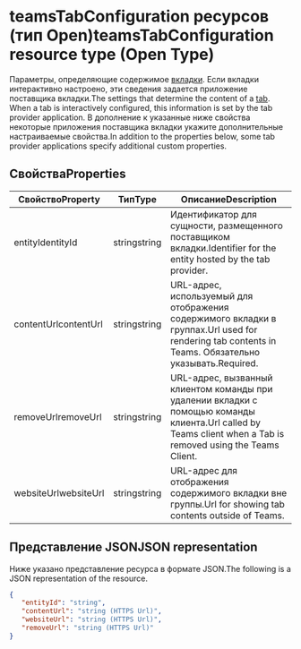# <a name="teamstabconfiguration-resource-type-open-type"></a><span data-ttu-id="7e837-101">teamsTabConfiguration ресурсов (тип Open)</span><span class="sxs-lookup"><span data-stu-id="7e837-101">teamsTabConfiguration resource type (Open Type)</span></span>



<span data-ttu-id="7e837-102">Параметры, определяющие содержимое [вкладки](teamstab.md). Если вкладки интерактивно настроено, эти сведения задается приложение поставщика вкладки.</span><span class="sxs-lookup"><span data-stu-id="7e837-102">The settings that determine the content of a [tab](teamstab.md). When a tab is interactively configured, this information is set by the tab provider application.</span></span>
<span data-ttu-id="7e837-103">В дополнение к указанные ниже свойства некоторые приложения поставщика вкладки укажите дополнительные настраиваемые свойства.</span><span class="sxs-lookup"><span data-stu-id="7e837-103">In addition to the properties below, some tab provider applications specify additional custom properties.</span></span>

## <a name="properties"></a><span data-ttu-id="7e837-104">Свойства</span><span class="sxs-lookup"><span data-stu-id="7e837-104">Properties</span></span>

|<span data-ttu-id="7e837-105">Свойство</span><span class="sxs-lookup"><span data-stu-id="7e837-105">Property</span></span>|<span data-ttu-id="7e837-106">Тип</span><span class="sxs-lookup"><span data-stu-id="7e837-106">Type</span></span>|<span data-ttu-id="7e837-107">Описание</span><span class="sxs-lookup"><span data-stu-id="7e837-107">Description</span></span>|
|-|-|-|
|  <span data-ttu-id="7e837-108">entityId</span><span class="sxs-lookup"><span data-stu-id="7e837-108">entityId</span></span>   |   <span data-ttu-id="7e837-109">string</span><span class="sxs-lookup"><span data-stu-id="7e837-109">string</span></span> |  <span data-ttu-id="7e837-110">Идентификатор для сущности, размещенного поставщиком вкладки.</span><span class="sxs-lookup"><span data-stu-id="7e837-110">Identifier for the entity hosted by the tab provider.</span></span>     |
|  <span data-ttu-id="7e837-111">contentUrl</span><span class="sxs-lookup"><span data-stu-id="7e837-111">contentUrl</span></span> |   <span data-ttu-id="7e837-112">string</span><span class="sxs-lookup"><span data-stu-id="7e837-112">string</span></span> |  <span data-ttu-id="7e837-113">URL-адрес, используемый для отображения содержимого вкладки в группах.</span><span class="sxs-lookup"><span data-stu-id="7e837-113">Url used for rendering tab contents in Teams.</span></span> <span data-ttu-id="7e837-114">Обязательно указывать.</span><span class="sxs-lookup"><span data-stu-id="7e837-114">Required.</span></span>    |
|  <span data-ttu-id="7e837-115">removeUrl</span><span class="sxs-lookup"><span data-stu-id="7e837-115">removeUrl</span></span>  |   <span data-ttu-id="7e837-116">string</span><span class="sxs-lookup"><span data-stu-id="7e837-116">string</span></span> |  <span data-ttu-id="7e837-117">URL-адрес, вызванный клиентом команды при удалении вкладки с помощью команды клиента.</span><span class="sxs-lookup"><span data-stu-id="7e837-117">Url called by Teams client when a Tab is removed using the Teams Client.</span></span>     |
|  <span data-ttu-id="7e837-118">websiteUrl</span><span class="sxs-lookup"><span data-stu-id="7e837-118">websiteUrl</span></span> |   <span data-ttu-id="7e837-119">string</span><span class="sxs-lookup"><span data-stu-id="7e837-119">string</span></span> |  <span data-ttu-id="7e837-120">URL-адрес для отображения содержимого вкладки вне группы.</span><span class="sxs-lookup"><span data-stu-id="7e837-120">Url for showing tab contents outside of Teams.</span></span>     |

## <a name="json-representation"></a><span data-ttu-id="7e837-121">Представление JSON</span><span class="sxs-lookup"><span data-stu-id="7e837-121">JSON representation</span></span>

<span data-ttu-id="7e837-122">Ниже указано представление ресурса в формате JSON.</span><span class="sxs-lookup"><span data-stu-id="7e837-122">The following is a JSON representation of the resource.</span></span>
<!-- {
  "blockType": "resource",
  "@odata.type": "microsoft.graph.teamsTabConfiguration"
}-->

```json
{
   "entityId": "string",
   "contentUrl": "string (HTTPS Url)",
   "websiteUrl": "string (HTTPS Url)",
   "removeUrl": "string (HTTPS Url)"  
}

```
<!-- uuid: 8fcb5dbc-d5aa-4681-8e31-b001d5168d79
2015-10-25 14:57:30 UTC -->
<!-- {
  "type": "#page.annotation",
  "description": "teamsTabConfiguration complex type (Open Type)",
  "keywords": "",
  "section": "documentation",
  "tocPath": ""
}-->
